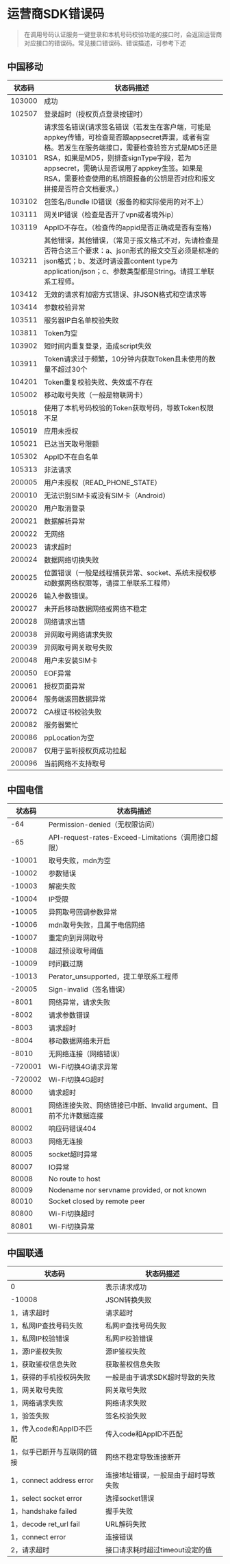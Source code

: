 # 运营商SDK错误码

> 在调用号码认证服务一键登录和本机号码校验功能的接口时，会返回运营商对应接口的错误码。常见接口错误码、错误描述，可参考下述      
> 
## 中国移动
 **状态码**|  **状态码描述**
---------|---------
|103000|	成功
|102507|	登录超时（授权页点登录按钮时）
|103101	|请求签名错误(请求签名错误（若发生在客户端，可能是appkey传错，可检查是否跟appsecret弄混，或者有空格。若发生在服务端接口，需要检查验签方式是MD5还是RSA，如果是MD5，则排查signType字段，若为appsecret，需确认是否误用了appkey生签。如果是RSA，需要检查使用的私钥跟报备的公钥是否对应和报文拼接是否符合文档要求。）
|103102|包签名/Bundle ID错误（报备的和实际使用的对不上）
|103111|网关IP错误（检查是否开了vpn或者境外ip）
|103119|	AppID不存在。（检查传的appid是否正确或是否有空格）
|103211	|其他错误，其他错误，（常见于报文格式不对，先请检查是否符合这三个要求：a、json形式的报文交互必须是标准的json格式；b、发送时请设置content type为application/json；c、参数类型都是String。请提工单联系工程师。
|103412	|无效的请求有加密方式错误、非JSON格式和空请求等
|103414	|参数校验异常
|103511	|服务器IP白名单校验失败
|103811	|Token为空
|103902	|短时间内重复登录，造成script失效
|103911	|Token请求过于频繁，10分钟内获取Token且未使用的数量不超过30个
|104201	|Token重复校验失败、失效或不存在
|105002|移动取号失败（一般是物联网卡）
|105018	|使用了本机号码校验的Token获取号码，导致Token权限不足
|105019	|应用未授权
|105021	|已达当天取号限额
|105302	|AppID不在白名单
|105313	|非法请求
|200005	|用户未授权（READ_PHONE_STATE）
|200010	|无法识别SIM卡或没有SIM卡（Android）
|200020	|用户取消登录
|200021	|数据解析异常
|200022	|无网络
|200023	|请求超时
|200024	|数据网络切换失败
|200025	|位置错误（一般是线程捕获异常、socket、系统未授权移动数据网络权限等，请提工单联系工程师）
|200026	|输入参数错误。
|200027	|未开启移动数据网络或网络不稳定
|200028	|网络请求出错
|200038	|异网取号网络请求失败
|200039	|异网取号网关取号失败
|200048	|用户未安装SIM卡
|200050	|EOF异常
|200061	|授权页面异常
|200064	|服务端返回数据异常
|200072	|CA根证书校验失败
|200082	|服务器繁忙
|200086	|ppLocation为空
|200087	|仅用于监听授权页成功拉起
|200096	|当前网络不支持取号
       
## 中国电信
 **状态码**|  **状态码描述**
---------|---------
-64	|Permission-denied（无权限访问）                                            
-65	|API-request-rates-Exceed-Limitations（调用接口超限）
-10001|	取号失败，mdn为空
-10002|	参数错误
-10003|	解密失败
-10004|	IP受限
-10005|	异网取号回调参数异常
-10006|	mdn取号失败，且属于电信网络
-10007|	重定向到异网取号
-10008|	超过预设取号阈值
-10009|	时间戳过期
-10013|	Perator_unsupported，提工单联系工程师
-20005|	Sign-invalid（签名错误）
-8001	|网络异常，请求失败
-8002	|请求参数错误
-8003	|请求超时
-8004	|移动数据网络未开启
-8010	|无网络连接（网络错误）
-720001|	Wi-Fi切换4G请求异常
-720002	|Wi-Fi切换4G超时
80000	|请求超时
80001	|网络连接失败、网络链接已中断、Invalid argument、目前不允许数据连接
80002	|响应码错误404
80003	|网络无连接
80005	|socket超时异常
80007	|IO异常
80008	|No route to host
80009	|Nodename nor servname provided, or not known
80010	|Socket closed by remote peer
80800	|Wi-Fi切换超时
80801	|Wi-Fi切换异常
        
## 中国联通
 **状态码**|  **状态码描述**
---------|---------
0	|表示请求成功
-10008|	JSON转换失败
1，请求超时 |请求超时
1，私网IP查找号码失败	| 私网IP查找号码失败
1，私网IP校验错误|	私网IP校验错误
1，源IP鉴权失败	|源IP鉴权失败
1，获取鉴权信息失败	| 获取鉴权信息失败
1，获得的手机授权码失败|	一般是由于请求SDK超时导致的失败
1，网关取号失败	|网关取号失败
1，网络请求失败|	网络请求失败
1，验签失败	|签名校验失败
1，传入code和AppID不匹配|	传入code和AppID不匹配
1，似乎已断开与互联网的链接|	网络不稳定导致连接断开
1，connect address error|	连接地址错误，一般是由于超时导致失败
1，select socket error|	选择socket错误
1，handshake failed|	握手失败
1，decode ret_url fail	|URL解码失败
1，connect error|	连接错误
2，请求超时	|接口请求耗时超过timeout设定的值
